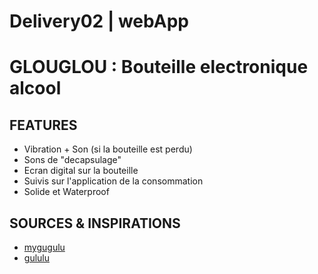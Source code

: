 # Delivery02 | webApp

# GLOUGLOU : Bouteille electronique alcool

## FEATURES
* Vibration + Son (si la bouteille est perdu)
* Sons de "decapsulage"
* Ecran digital sur la bouteille
* Suivis sur l'application de la consommation
* Solide et Waterproof

## SOURCES & INSPIRATIONS
* [mygugulu](mygululu.com)
* [gululu](gululu.com)
